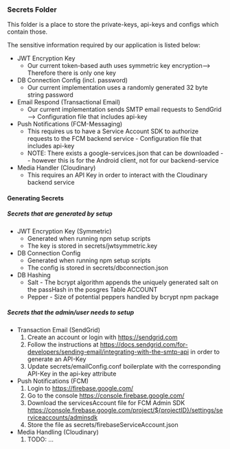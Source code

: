 ### Secrets Folder

This folder is a place to store the private-keys, api-keys and configs which contain those.

The sensitive information required by our application is listed below:

- JWT Encryption Key
  - Our current token-based auth uses symmetric key encryption--> Therefore there is only one key
- DB Connection Config (incl. password)
  - Our current implementation uses a randomly generated 32 byte string password
- Email Respond (Transactional Email)
  - Our current implementation sends SMTP email requests to SendGrid --> Configuration file that includes api-key
- Push Notifications (FCM-Messaging)
  - This requires us to have a Service Account SDK to authorize requests to the FCM backend service - Configuration file that includes api-key
  - NOTE: There exists a google-services.json that can be downloaded -- however this is for the Android client, not for our backend-service
- Media Handler (Cloudinary)
  - This requires an API Key in order to interact with the Cloudinary backend service

#### Generating Secrets

##### Secrets that are generated by setup

- JWT Encryption Key (Symmetric) 
  - Generated when running npm setup scripts
  - The key is stored in secrets/jwtsymmetric.key
- DB Connection Config
  - Generated when running npm setup scripts
  - The config is stored in secrets/dbconnection.json
- DB Hashing
  - Salt - The bcrypt algorithm appends the uniquely generated salt on the passHash in the posgres Table ACCOUNT
  - Pepper - Size of potential peppers handled by bcrypt npm package

##### Secrets that the admin/user needs to setup

- Transaction Email (SendGrid)
  1. Create an account or login with https://sendgrid.com
  2. Follow the instructions at https://docs.sendgrid.com/for-developers/sending-email/integrating-with-the-smtp-api in order to generate an API-Key
  3. Update secrets/emailConfig.conf boilerplate with the corresponding API-Key in the api-key attribute
- Push Notifications (FCM)
  1. Login to https://firebase.google.com/
  2. Go to the console https://console.firebase.google.com/
  3. Download the servicesAccount file for FCM Admin SDK https://console.firebase.google.com/project/${projectID}/settings/serviceaccounts/adminsdk
  4. Store the file as secrets/firebaseServiceAccount.json
- Media Handling (Cloudinary)
  1. TODO: ...

